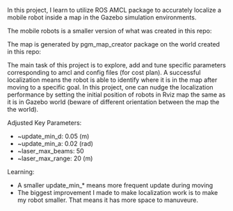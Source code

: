 In this project, I learn to utilize ROS AMCL package to accurately localize a mobile robot inside a map in the Gazebo simulation environments.

The mobile robots is a smaller version of what was created in this repo:

The map is generated by pgm_map_creator package on the world created in this repo:

The main task of this project is to explore, add and tune specific parameters corresponding to amcl and config files (for cost plan). A successful localization means the robot is able to identify where it is in the map after moving to a specific goal. In this project, one can nudge the localization performance by setting the initial position of robots in Rviz map the same as it is in Gazebo world (beware of different orientation between the map the the world).

Adjusted Key Parameters:

* ~update_min_d: 0.05 (m)
* ~update_min_a: 0.02 (rad)
* ~laser_max_beams: 50
* ~laser_max_range: 20 (m)


Learning:
* A smaller update_min_* means more frequent update during moving
* The biggest improvement I made to make localization work is to make my robot smaller. That means it has more space to manuveure.
